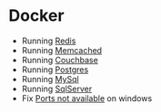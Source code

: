 # Docker

- Running [Redis](redis.md)
- Running [Memcached](memcached.md)
- Running [Couchbase](couchbase.md)
- Running [Postgres](postgres.md)
- Running [MySql](mysql.md)
- Running [SqlServer](sqlserver.md)
- Fix [Ports not available](ports.md) on windows